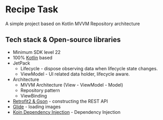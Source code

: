 # Recipe Task

A simple project based on Kotlin MVVM Repository architecture<br>

## Tech stack & Open-source libraries
- Minimum SDK level 22
- 100% [Kotlin](https://kotlinlang.org/) based
- JetPack
    - Lifecycle - dispose observing data when lifecycle state changes.
    - ViewModel - UI related data holder, lifecycle aware.
- Architecture
    - MVVM Architecture (View - ViewModel - Model)
    - Repository pattern
    - ViewBinding
- [Retrofit2 & Gson](https://github.com/square/retrofit) - constructing the REST API
- [Glide](https://github.com/bumptech/glide) - loading images
- [Koin Dependency Injection](https://insert-koin.io/) - Dependency Injection
